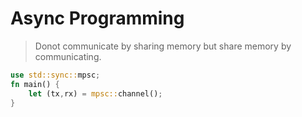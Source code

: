# Async Programming 

> Donot communicate by sharing memory but share memory by communicating. 

```rust
use std::sync::mpsc;
fn main() {
    let (tx,rx) = mpsc::channel();
}
```